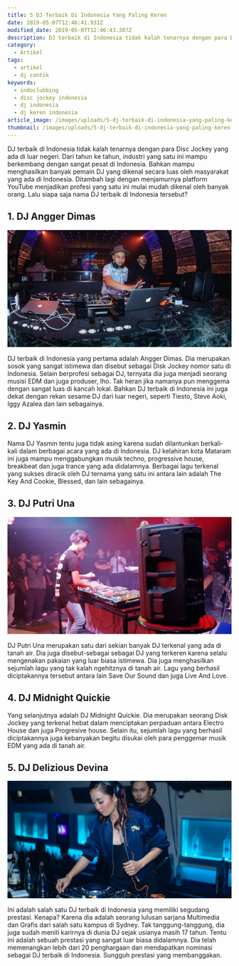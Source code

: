```yaml
---
title: 5 DJ Terbaik Di Indonesia Yang Paling Keren
date: 2019-05-07T12:46:41.931Z
modified_date: 2019-05-07T12:46:43.307Z
description: DJ terbaik di Indonesia tidak kalah tenarnya dengan para Disc Jockey yang ada di luar negeri. Dari tahun ke tahun, industri yang satu ini mampu berkembang dengan sangat pesat
category:
  - Artikel
tags:
  - artikel
  - dj cantik
keywords:
  - indoclubbing 
  - disc jockey indonesia
  - dj indonesia
  - dj keren indonesia  
article_image: /images/uploads/5-dj-terbaik-di-indonesia-yang-paling-keren-3.jpg
thumbnail: /images/uploads/5-dj-terbaik-di-indonesia-yang-paling-keren-1-027.jpg
---
```

DJ terbaik di Indonesia tidak kalah tenarnya dengan para Disc Jockey yang ada di luar negeri. Dari tahun ke tahun, industri yang satu ini mampu berkembang dengan sangat pesat di Indonesia. Bahkan mampu menghasilkan banyak pemain DJ yang dikenal secara luas oleh masyarakat yang ada di Indonesia. Ditambah lagi dengan menjamurnya platform YouTube menjadikan profesi yang satu ini mulai mudah dikenal oleh banyak orang. Lalu siapa saja nama DJ terbaik di Indonesia tersebut?



## 1. DJ Angger Dimas

![5 DJ Terbaik Di Indonesia Yang Paling Keren](/images/uploads/5-dj-terbaik-di-indonesia-yang-paling-keren-1.jpg)

DJ terbaik di Indonesia yang pertama adalah Angger Dimas. Dia merupakan sosok yang sangat istimewa dan disebut sebagai Disk Jockey nomor satu di Indonesia. Selain berprofesi sebagai DJ, ternyata dia juga menjadi seorang musisi EDM dan juga produser, lho. Tak heran jika namanya pun menggema dengan sangat luas di kancah lokal. Bahkan DJ terbaik di Indonesia ini juga dekat dengan rekan sesame DJ dari luar negeri, seperti Tiesto, Steve Aoki, Iggy Azalea dan lain sebagainya. 



## 2. DJ Yasmin

Nama DJ Yasmin tentu juga tidak asing karena sudah dilantunkan berkali-kali dalam berbagai acara yang ada di Indonesia. DJ kelahiran kota Mataram ini juga mampu menggabungkan musik techno, progressive house, breakbeat dan juga trance yang ada didalamnya. Berbagai lagu terkenal yang sukses diracik oleh DJ ternama yang satu ini antara lain adalah The Key And Cookie, Blessed, dan lain sebagainya.



## 3. DJ Putri Una

![5 DJ Terbaik Di Indonesia Yang Paling Keren](/images/uploads/5-dj-terbaik-di-indonesia-yang-paling-keren-2.jpg)

DJ Putri Una merupakan satu dari sekian banyak DJ terkenal yang ada di tanah air. Dia juga disebut-sebagai sebagai DJ yang terkeren karena selalu mengenakan pakaian yang luar biasa istimewa. Dia juga menghasilkan sejumlah lagu yang tak kalah ngehitznya di tanah air. Lagu yang berhasil diciptakannya tersebut antara lain Save Our Sound dan juga Live And Love.



## 4. DJ Midnight Quickie

Yang selanjutnya adalah DJ Midnight Quickie. Dia merupakan seorang Disk Jockey yang terkenal hebat dalam menciptakan perpaduan antara Electro House dan juga Progresive house. Selain itu, sejumlah lagu yang berhasil diciptakannya juga kebanyakan begitu disukai oleh para penggemar musik EDM yang ada di tanah air.



## 5. DJ Delizious Devina

![5 DJ Terbaik Di Indonesia Yang Paling Keren](/images/uploads/5-dj-terbaik-di-indonesia-yang-paling-keren-3.jpg)

Ini adalah salah satu DJ terbaik di Indonesia yang memiliki segudang prestasi. Kenapa? Karena dia adalah seorang lulusan sarjana Multimedia dan Grafis dari salah satu kampus di Sydney. Tak tanggung-tanggung, dia juga sudah meniti karirnya di dunia DJ sejak usianya masih 17 tahun. Tentu ini adalah sebuah prestasi yang sangat luar biasa didalamnya. Dia telah memenangkan lebih dari 20 penghargaan dan mendapatkan nominasi sebagai DJ terbaik di Indonesia. Sungguh prestasi yang membanggakan.
